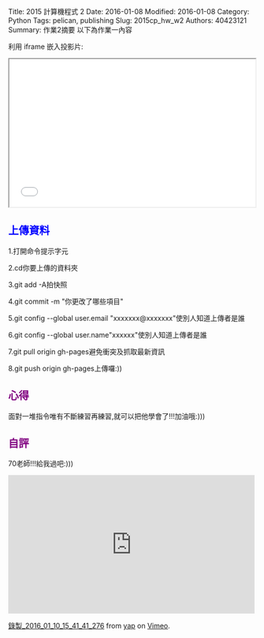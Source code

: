 Title: 2015 計算機程式 2
Date:  2016-01-08
Modified:  2016-01-08
Category: Python
Tags: pelican, publishing
Slug: 2015cp_hw_w2
Authors: 40423121
Summary: 作業2摘要
以下為作業一內容

利用 iframe 嵌入投影片:

<iframe src="w2.html" width="500" height="300"></iframe>

<font color=blue>上傳資料</font>
-----------------------------------------------

1.打開命令提示字元

2.cd你要上傳的資料夾

3.git add -A拍快照

4.git commit -m "你更改了哪些項目"

5.git config --global user.email "xxxxxxx@xxxxxxx"使別人知道上傳者是誰

6.git config --global user.name"xxxxxx"使別人知道上傳者是誰

7.git pull origin gh-pages避免衝突及抓取最新資訊

8.git push origin gh-pages上傳囉:))



                                
<font color=purple>心得</font>
--------------------------------------
面對一堆指令唯有不斷練習再練習,就可以把他學會了!!!加油哦:)))

                                
                                    
<font color=purple>自評</font>
---------------------------------

70老師!!!給我過吧:)))
                                    

                                                
<iframe src="https://player.vimeo.com/video/151279443" width="500" height="281" frameborder="0" webkitallowfullscreen mozallowfullscreen allowfullscreen></iframe> <p><a href="https://vimeo.com/151279443">錄製_2016_01_10_15_41_41_276</a> from <a href="https://vimeo.com/user45104858">yap</a> on <a href="https://vimeo.com">Vimeo</a>.</p>









